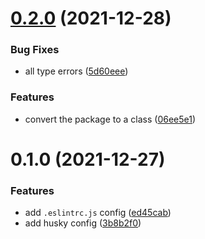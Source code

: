# [0.2.0](https://github.com/vinayakkulkarni/mapbox-gl-interpolate-heatmap/compare/v0.1.0...v0.2.0) (2021-12-28)


### Bug Fixes

* all type errors ([5d60eee](https://github.com/vinayakkulkarni/mapbox-gl-interpolate-heatmap/commit/5d60eee9edbf764144ace591fd68735c304731ab))


### Features

* convert the package to a class ([06ee5e1](https://github.com/vinayakkulkarni/mapbox-gl-interpolate-heatmap/commit/06ee5e1fc20661dd8bf60efee098365a6fedfd3e))



# 0.1.0 (2021-12-27)


### Features

* add `.eslintrc.js` config ([ed45cab](https://github.com/vinayakkulkarni/mapbox-gl-interpolate-heatmap/commit/ed45cab81e9ba92bcdc9382b68b9593e9f783c4a))
* add husky config ([3b8b2f0](https://github.com/vinayakkulkarni/mapbox-gl-interpolate-heatmap/commit/3b8b2f08887cd2aa2fa3c2959b2a08077a2d71c4))



